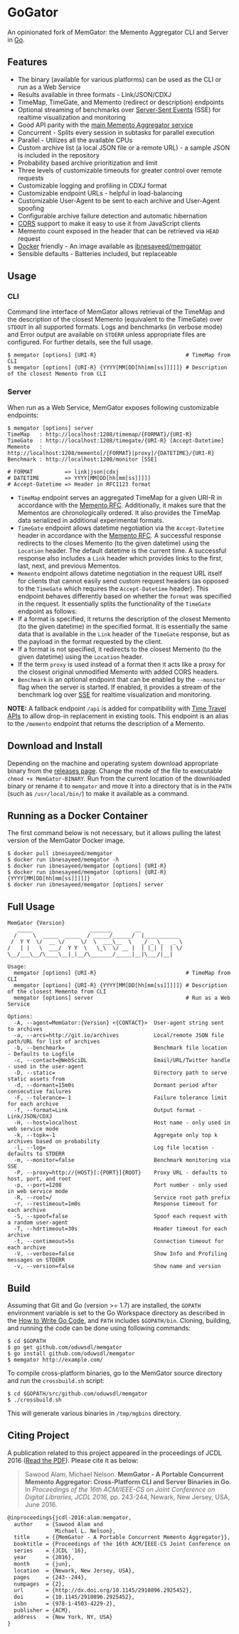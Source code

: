 # GoGator

An opinionated fork of MemGator: the Memento Aggregator CLI and Server in [Go](https://golang.org/).

## Features

* The binary (available for various platforms) can be used as the CLI or run as a Web Service
* Results available in three formats - Link/JSON/CDXJ
* TimeMap, TimeGate, and Memento (redirect or description) endpoints
* Optional streaming of benchmarks over [Server-Sent Events](http://www.html5rocks.com/en/tutorials/eventsource/basics/) (SSE) for realtime visualization and monitoring
* Good API parity with the [main Memento Aggregator service](http://timetravel.mementoweb.org/guide/api/)
* Concurrent - Splits every session in subtasks for parallel execution
* Parallel - Utilizes all the available CPUs
* Custom archive list (a local JSON file or a remote URL) - a sample JSON is included in the repository
* Probability based archive prioritization and limit
* Three levels of customizable timeouts for greater control over remote requests
* Customizable logging and profiling in CDXJ format
* Customizable endpoint URLs - helpful in load-balancing
* Customizable User-Agent to be sent to each archive and User-Agent spoofing
* Configurable archive failure detection and automatic hibernation
* [CORS](http://www.w3.org/TR/cors/) support to make it easy to use it from JavaScript clients
* Memento count exposed in the header that can be retrieved via `HEAD` request
* [Docker](https://www.docker.com/) friendly - An image available as [ibnesayeed/memgator](https://hub.docker.com/r/ibnesayeed/memgator/)
* Sensible defaults - Batteries included, but replaceable

## Usage

### CLI

Command line interface of MemGator allows retrieval of the TimeMap and the description of the closest Memento (equivalent to the TimeGate) over `STDOUT` in all supported formats. Logs and benchmarks (in verbose mode) and Error output are available on `STDERR` unless appropriate files are configured. For further details, see the full usage.

```
$ memgator [options] {URI-R}                            # TimeMap from CLI
$ memgator [options] {URI-R} {YYYY[MM[DD[hh[mm[ss]]]]]} # Description of the closest Memento from CLI
```

### Server

When run as a Web Service, MemGator exposes following customizable endpoints:

```
$ memgator [options] server
TimeMap   : http://localhost:1208/timemap/{FORMAT}/{URI-R}
TimeGate  : http://localhost:1208/timegate/{URI-R} [Accept-Datetime]
Memento   : http://localhost:1208/memento[/{FORMAT}|proxy]/{DATETIME}/{URI-R}
Benchmark : http://localhost:1208/monitor [SSE]

# FORMAT          => link|json|cdxj
# DATETIME        => YYYY[MM[DD[hh[mm[ss]]]]]
# Accept-Datetime => Header in RFC1123 format
```

* `TimeMap` endpoint serves an aggregated TimeMap for a given URI-R in accordance with the [Memento RFC](http://tools.ietf.org/html/rfc7089). Additionally, it makes sure that the Mementos are chronologically ordered. It also provides the TimeMap data serialized in additional experimental formats.
* `TimeGate` endpoint allows datetime negotiation via the `Accept-Datetime` header in accordance with the [Memento RFC](http://tools.ietf.org/html/rfc7089). A successful response redirects to the closes Memento (to the given datetime) using the `Location` header. The default datetime is the current time. A successful response also includes a `Link` header which provides links to the first, last, next, and previous Mementos.
* `Memento` endpoint allows datetime negotiation in the request URL itself for clients that cannot easily send custom request headers (as opposed to the `TimeGate` which requires the `Accept-Datetime` header). This endpoint behaves differently based on whether the `format` was specified in the request. It essentially splits the functionality of the `TimeGate` endpoint as follows:
 * If a format is specified, it returns the description of the closest Memento (to the given datetime) in the specified format. It is essentially the same data that is available in the `Link` header of the `TimeGate` response, but as the payload in the format requested by the client.
 * If a format is not specified, it redirects to the closest Memento (to the given datetime) using the `Location` header.
 * If the term `proxy` is used instead of a format then it acts like a proxy for the closest original unmodified Memento with added CORS headers.
* `Benchmark` is an optional endpoint that can be enabled by the `--monitor` flag when the server is started. If enabled, it provides a stream of the benchmark log over [SSE](http://www.html5rocks.com/en/tutorials/eventsource/basics/) for realtime visualization and monitoring.

**NOTE:** A fallback endpoint `/api` is added for compatibility with [Time Travel APIs](http://timetravel.mementoweb.org/guide/api/#memento-json) to allow drop-in replacement in existing tools. This endpoint is an alias to the `/memento` endpoint that returns the description of a Memento.

## Download and Install

Depending on the machine and operating system download appropriate binary from the [releases page](https://github.com/oduwsdl/memgator/releases). Change the mode of the file to executable `chmod +x MemGator-BINARY`. Run from the current location of the downloaded binary or rename it to `memgator` and move it into a directory that is in the `PATH` (such as `/usr/local/bin/`) to make it available as a command.

## Running as a Docker Container

The first command below is not necessary, but it allows pulling the latest version of the MemGator Docker image.

```
$ docker pull ibnesayeed/memgator
$ docker run ibnesayeed/memgator -h
$ docker run ibnesayeed/memgator [options] {URI-R}
$ docker run ibnesayeed/memgator [options] {URI-R} {YYYY[MM[DD[hh[mm[ss]]]]]}
$ docker run ibnesayeed/memgator [options] server
```

## Full Usage

```
MemGator {Version}
   _____                  _______       __
  /     \  _____  _____  / _____/______/  |___________
 /  Y Y  \/  __ \/     \/  \  ___\__  \   _/ _ \_   _ \
/   | |   \  ___/  Y Y  \   \_\  \/ __ |  | |_| |  | \/
\__/___\__/\____\__|_|__/\_______/_____|__|\___/|__|

Usage:
  memgator [options] {URI-R}                            # TimeMap from CLI
  memgator [options] {URI-R} {YYYY[MM[DD[hh[mm[ss]]]]]} # Description of the closest Memento from CLI
  memgator [options] server                             # Run as a Web Service

Options:
  -A, --agent=MemGator:{Version} <{CONTACT}>  User-agent string sent to archives
  -a, --arcs=http://git.io/archives           Local/remote JSON file path/URL for list of archives
  -b, --benchmark=                            Benchmark file location - Defaults to Logfile
  -c, --contact=@WebSciDL                     Email/URL/Twitter handle - used in the user-agent
  -D, --static=                               Directory path to serve static assets from
  -d, --dormant=15m0s                         Dormant period after consecutive failures
  -F, --tolerance=-1                          Failure tolerance limit for each archive
  -f, --format=Link                           Output format - Link/JSON/CDXJ
  -H, --host=localhost                        Host name - only used in web service mode
  -k, --topk=-1                               Aggregate only top k archives based on probability
  -l, --log=                                  Log file location - defaults to STDERR
  -m, --monitor=false                         Benchmark monitoring via SSE
  -P, --proxy=http://{HOST}[:{PORT}]{ROOT}    Proxy URL - defaults to host, port, and root
  -p, --port=1208                             Port number - only used in web service mode
  -R, --root=/                                Service root path prefix
  -r, --restimeout=1m0s                       Response timeout for each archive
  -S, --spoof=false                           Spoof each request with a random user-agent
  -T, --hdrtimeout=30s                        Header timeout for each archive
  -t, --contimeout=5s                         Connection timeout for each archive
  -V, --verbose=false                         Show Info and Profiling messages on STDERR
  -v, --version=false                         Show name and version
```

## Build

Assuming that Git and Go (version >= 1.7) are installed, the `GOPATH` environment variable is set to the Go Workspace directory as described in the [How to Write Go Code](https://golang.org/doc/code.html), and `PATH` includes `$GOPATH/bin`. Cloning, building, and running the code can be done using following commands:

```
$ cd $GOPATH
$ go get github.com/oduwsdl/memgator
$ go install github.com/oduwsdl/memgator
$ memgator http://example.com/
```

To compile cross-platform binaries, go to the MemGator source directory and run the `crossbuild.sh` script:

```
$ cd $GOPATH/src/github.com/oduwsdl/memgator
$ ./crossbuild.sh
```

This will generate various binaries in `/tmp/mgbins` directory.

## Citing Project

A publication related to this project appeared in the proceedings of JCDL 2016 ([Read the PDF](https://www.cs.odu.edu/~mln/pubs/jcdl-2016/jcdl-2016-alam-memgator.pdf)). Please cite it as below:

> Sawood Alam, Michael Nelson. __MemGator - A Portable Concurrent Memento Aggregator: Cross-Platform CLI and Server Binaries in Go__. In _Proceedings of the 16th ACM/IEEE-CS on Joint Conference on Digital Libraries, JCDL 2016_, pp. 243-244, Newark, New Jersey, USA, June 2016.

```latex
@inproceedings{jcdl-2016:alam:memgator,
  author    = {Sawood Alam and
               Michael L. Nelson},
  title     = {{MemGator - A Portable Concurrent Memento Aggregator}},
  booktitle = {Proceedings of the 16th ACM/IEEE-CS Joint Conference on Digital Libraries},
  series    = {JCDL '16},
  year      = {2016},
  month     = {jun},
  location  = {Newark, New Jersey, USA},
  pages     = {243--244},
  numpages  = {2},
  url       = {http://dx.doi.org/10.1145/2910896.2925452},
  doi       = {10.1145/2910896.2925452},
  isbn      = {978-1-4503-4229-2},
  publisher = {ACM},
  address   = {New York, NY, USA}
}
```
